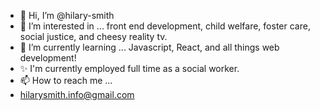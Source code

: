 - 👋 Hi, I’m @hilary-smith
- 👀 I’m interested in ... front end development, child welfare, foster care, social justice, and cheesy reality tv.
- 🌱 I’m currently learning ... Javascript, React, and all things web development!
- ✨ I'm currently employed full time as a social worker.
- 📫 How to reach me ...
- hilarysmith.info@gmail.com
